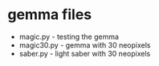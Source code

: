 # gemma files 
* magic.py  - testing the gemma
* magic30.py - gemma with 30 neopixels
* saber.py - light saber with 30 neopixels

